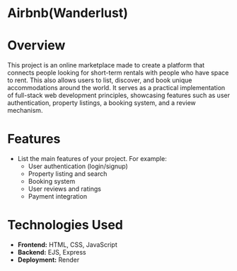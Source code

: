 # Airbnb(Wanderlust)
# Overview
This  project is an online marketplace made to create a platform that connects people looking for short-term rentals with people who have space to rent.  This also allows users to list, discover, and book unique accommodations around the world. It serves as a practical implementation of full-stack web development principles, showcasing features such as user authentication, property listings, a booking system, and a review mechanism.
# Features
- List the main features of your project. For example:
  - User authentication (login/signup)
  - Property listing and search
  - Booking system
  - User reviews and ratings
  - Payment integration

# Technologies Used
- **Frontend:** HTML, CSS, JavaScript
- **Backend:** EJS, Express
- **Deployment:** Render
